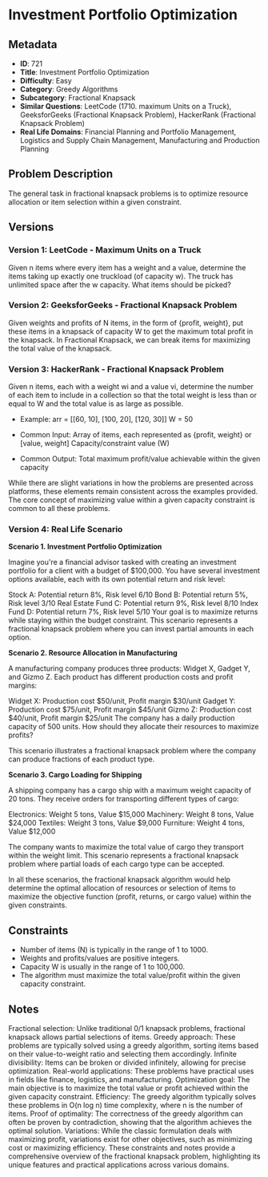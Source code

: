 # Investment Portfolio Optimization

## Metadata

- **ID**: 721
- **Title**: Investment Portfolio Optimization
- **Difficulty**: Easy
- **Category**: Greedy Algorithms
- **Subcategory**: Fractional Knapsack
- **Similar Questions**: LeetCode (1710. maximum Units on a Truck), GeeksforGeeks (Fractional Knapsack Problem), HackerRank (Fractional Knapsack Problem)
- **Real Life Domains**: Financial Planning and Portfolio Management, Logistics and Supply Chain Management, Manufacturing and Production Planning

## Problem Description

The general task in fractional knapsack problems is to optimize resource allocation or item selection within a given constraint.

## Versions

### Version 1: LeetCode - Maximum Units on a Truck

Given n items where every item has a weight and a value, determine the items taking up exactly one truckload (of capacity w). The truck has unlimited space after the w capacity. What items should be picked?

### Version 2: GeeksforGeeks - Fractional Knapsack Problem

Given weights and profits of N items, in the form of {profit, weight}, put these items in a knapsack of capacity W to get the maximum total profit in the knapsack. In Fractional Knapsack, we can break items for maximizing the total value of the knapsack.

### Version 3: HackerRank - Fractional Knapsack Problem

Given n items, each with a weight wi and a value vi, determine the number of each item to include in a collection so that the total weight is less than or equal to W and the total value is as large as possible.

- Example:
  arr = [[60, 10], [100, 20], [120, 30]]
  W = 50

- Common Input:
  Array of items, each represented as {profit, weight} or [value, weight]
  Capacity/constraint value (W)

- Common Output:
  Total maximum profit/value achievable within the given capacity

While there are slight variations in how the problems are presented across platforms, these elements remain consistent across the examples provided. The core concept of maximizing value within a given capacity constraint is common to all these problems.

### Version 4: Real Life Scenario

**Scenario 1. Investment Portfolio Optimization**

Imagine you're a financial advisor tasked with creating an investment portfolio for a client with a budget of $100,000. You have several investment options available, each with its own potential return and risk level:

Stock A: Potential return 8%, Risk level 6/10
Bond B: Potential return 5%, Risk level 3/10
Real Estate Fund C: Potential return 9%, Risk level 8/10
Index Fund D: Potential return 7%, Risk level 5/10
Your goal is to maximize returns while staying within the budget constraint. This scenario represents a fractional knapsack problem where you can invest partial amounts in each option.

**Scenario 2. Resource Allocation in Manufacturing**

A manufacturing company produces three products: Widget X, Gadget Y, and Gizmo Z. Each product has different production costs and profit margins:

Widget X: Production cost $50/unit, Profit margin $30/unit
Gadget Y: Production cost $75/unit, Profit margin $45/unit
Gizmo Z: Production cost $40/unit, Profit margin $25/unit
The company has a daily production capacity of 500 units. How should they allocate their resources to maximize profits?

This scenario illustrates a fractional knapsack problem where the company can produce fractions of each product type.

**Scenario 3. Cargo Loading for Shipping**

A shipping company has a cargo ship with a maximum weight capacity of 20 tons. They receive orders for transporting different types of cargo:

Electronics: Weight 5 tons, Value $15,000
Machinery: Weight 8 tons, Value $24,000
Textiles: Weight 3 tons, Value $9,000
Furniture: Weight 4 tons, Value $12,000

The company wants to maximize the total value of cargo they transport within the weight limit. This scenario represents a fractional knapsack problem where partial loads of each cargo type can be accepted.

In all these scenarios, the fractional knapsack algorithm would help determine the optimal allocation of resources or selection of items to maximize the objective function (profit, returns, or cargo value) within the given constraints.

## Constraints

- Number of items (N) is typically in the range of 1 to 1000.
- Weights and profits/values are positive integers.
- Capacity W is usually in the range of 1 to 100,000.
- The algorithm must maximize the total value/profit within the given capacity constraint.

## Notes

Fractional selection: Unlike traditional 0/1 knapsack problems, fractional knapsack allows partial selections of items.
Greedy approach: These problems are typically solved using a greedy algorithm, sorting items based on their value-to-weight ratio and selecting them accordingly.
Infinite divisibility: Items can be broken or divided infinitely, allowing for precise optimization.
Real-world applications: These problems have practical uses in fields like finance, logistics, and manufacturing.
Optimization goal: The main objective is to maximize the total value or profit achieved within the given capacity constraint.
Efficiency: The greedy algorithm typically solves these problems in O(n log n) time complexity, where n is the number of items.
Proof of optimality: The correctness of the greedy algorithm can often be proven by contradiction, showing that the algorithm achieves the optimal solution.
Variations: While the classic formulation deals with maximizing profit, variations exist for other objectives, such as minimizing cost or maximizing efficiency.
These constraints and notes provide a comprehensive overview of the fractional knapsack problem, highlighting its unique features and practical applications across various domains.
